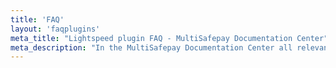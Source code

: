 ```yaml
---
title: 'FAQ'
layout: 'faqplugins'
meta_title: "Lightspeed plugin FAQ - MultiSafepay Documentation Center"
meta_description: "In the MultiSafepay Documentation Center all relevant information regarding our Plugins and API. As well as Support pages for Payment Method, Tools and General Questions. You can also find the contact details of our Support Team and Integration Team."
---
```


